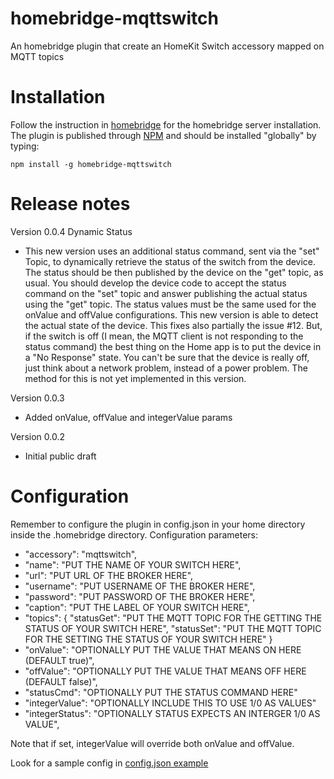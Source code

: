 # homebridge-mqttswitch
An homebridge plugin that create an HomeKit Switch accessory mapped on MQTT topics

# Installation
Follow the instruction in [homebridge](https://www.npmjs.com/package/homebridge) for the homebridge server installation.
The plugin is published through [NPM](https://www.npmjs.com/package/homebridge-mqttswitch) and should be installed "globally" by typing:

    npm install -g homebridge-mqttswitch

# Release notes
Version 0.0.4 Dynamic Status
+ This new version uses an additional status command, sent via the "set" Topic, to dynamically retrieve the status of the switch from the device. The status should be then published by the device on the "get" topic, as usual. You should develop the device code to accept the status command on the "set" topic and answer publishing the actual status using the "get" topic. The status values must be the same used for the onValue and offValue configurations. This new version is able to detect the actual state of the device. This fixes also partially the issue #12. But, if the switch is off (I mean, the MQTT client is not responding to the status command) the best thing on the Home app is to put the device in a "No Response" state. You can't be sure that the device is really off, just think about a network problem, instead of a power problem. The method for this is not yet implemented in this version.

Version 0.0.3
+ Added onValue, offValue and integerValue params

Version 0.0.2
+ Initial public draft

# Configuration
Remember to configure the plugin in config.json in your home directory inside the .homebridge directory. Configuration parameters:
+ "accessory": "mqttswitch",
+ "name": "PUT THE NAME OF YOUR SWITCH HERE",
+ "url": "PUT URL OF THE BROKER HERE",
+ "username": "PUT USERNAME OF THE BROKER HERE",
+ "password": "PUT PASSWORD OF THE BROKER HERE",
+ "caption": "PUT THE LABEL OF YOUR SWITCH HERE",
+ "topics": {
 	"statusGet": 	"PUT THE MQTT TOPIC FOR THE GETTING THE STATUS OF YOUR SWITCH HERE",
 	"statusSet": 	"PUT THE MQTT TOPIC FOR THE SETTING THE STATUS OF YOUR SWITCH HERE"
	}
+ "onValue": "OPTIONALLY PUT THE VALUE THAT MEANS ON HERE (DEFAULT true)",
+ "offValue": "OPTIONALLY PUT THE VALUE THAT MEANS OFF HERE (DEFAULT false)",
+ "statusCmd": "OPTIONALLY PUT THE STATUS COMMAND HERE"
+ "integerValue": "OPTIONALLY INCLUDE THIS TO USE 1/0 AS VALUES"
+ "integerStatus": "OPTIONALLY STATUS EXPECTS AN INTERGER 1/0 AS VALUE",


Note that if set, integerValue will override both onValue and offValue.

Look for a sample config in [config.json example](https://github.com/ilcato/homebridge-mqttswitch/blob/master/config.json)
